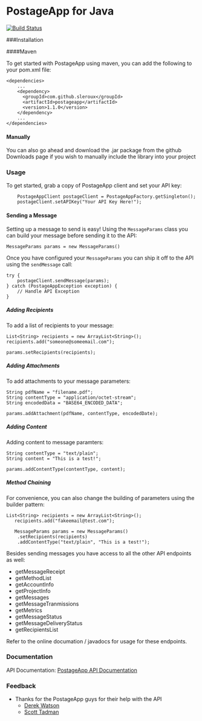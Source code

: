 PostageApp for Java
===============
[![Build Status](https://travis-ci.org/sleroux/postageapp_java.png)](https://travis-ci.org/sleroux/postageapp_java)

###Installation

####Maven

To get started with PostageApp using maven, you can add the following to your pom.xml file:

	<dependencies>
		...
	    <dependency>
	      <groupId>com.github.sleroux</groupId>
	      <artifactId>postageapp</artifactId>
	      <version>1.1.0</version>
	    </dependency>
	    ...
	</dependencies>
	
#### Manually

You can also go ahead and download the .jar package from the github Downloads page if you wish to manually include the library into your project

### Usage

To get started, grab a copy of PostageApp client and set your API key:

		PostageAppClient postageClient = PostageAppFactory.getSingleton();
		postageClient.setAPIKey("Your API Key Here!");
	
#### Sending a Message

Setting up a message to send is easy! Using the `MessageParams` class you can build your message before sending it to the API:

	MessageParams params = new MessageParams()
	
Once you have configured your `MessageParams` you can ship it off to the API using the `sendMessage` call:

	try {
		postageClient.sendMessage(params);
	} catch (PostageAppException exception) {
		// Handle API Exception
	}
	
##### Adding Recipients

To add a list of recipients to your message:

	List<String> recipients = new ArrayList<String>();
	recipients.add("someone@someemail.com");
	
	params.setRecipients(recipients);

##### Adding Attachments

To add attachments to your message parameters:

	String pdfName = "filename.pdf";
	String contentType = "application/octet-stream";
	String encodedData = "BASE64_ENCODED_DATA";
	
	params.addAttachment(pdfName, contentType, encodedDate);

##### Adding Content

Adding content to message paramters:

	String contentType = "text/plain";
	String content = "This is a test!";
	
	params.addContentType(contentType, content);
	
##### Method Chaining

For convenience, you can also change the building of parameters using the builder pattern:

    List<String> recipients = new ArrayList<String>();
       recipients.add("fakeemail@test.com");
       
       MessageParams params = new MessageParams()
       	.setRecipients(recipients)
       	.addContentType("text/plain", "This is a test!");

Besides sending messages you have access to all the other API endpoints as well:

* getMessageReceipt
* getMethodList
* getAccountInfo
* getProjectInfo
* getMessages
* getMessageTranmissions
* getMetrics
* getMessageStatus
* getMessageDeliveryStatus
* getRecipientsList

Refer to the online documation / javadocs for usage for these endpoints.

	
### Documentation

API Documentation: [PostageApp API Documentation](http://help.postageapp.com/kb/api/api-overview)


### Feedback

* Thanks for the PostageApp guys for their help with the API
	* [Derek Watson](https://github.com/derek-watson)
	* [Scott Tadman](https://github.com/tadman)
